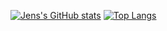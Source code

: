 [![Jens's GitHub stats](https://github-readme-stats.vercel.app/api?username=jensl6&theme=github_dark&show_icons=true&count_private=true&hide=contribs&bg_color=00000000&hide_border=true)](https://github.com/anuraghazra/github-readme-stats) 
[![Top Langs](https://github-readme-stats.vercel.app/api/top-langs/?username=jensl6&layout=compact&theme=github_dark&bg_color=00000000&hide_border=true)](https://github.com/anuraghazra/github-readme-stats)
